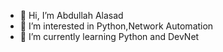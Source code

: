 - 👋 Hi, I’m Abdullah Alasad
- 👀 I’m interested in Python,Network Automation
- 🌱 I’m currently learning Python and DevNet



<!---
aasad2177/aasad2177 is a ✨ special ✨ repository because its `README.md` (this file) appears on your GitHub profile.
You can click the Preview link to take a look at your changes.
--->
